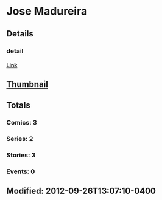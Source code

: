 # Jose  Madureira 
## Details
### detail
#### [Link](http://marvel.com/comics/creators/11943/jose_madureira?utm_campaign=apiRef&utm_source=225578a89fc76f3d20fbffda5d17a88d)
## [Thumbnail](http://i.annihil.us/u/prod/marvel/i/mg/b/40/image_not_available.jpg)
## Totals
### Comics: 3
### Series: 2
### Stories: 3
### Events: 0
## Modified: 2012-09-26T13:07:10-0400